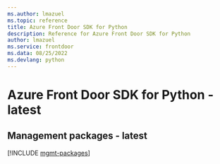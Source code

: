 ```yaml
---
ms.author: lmazuel
ms.topic: reference
title: Azure Front Door SDK for Python
description: Reference for Azure Front Door SDK for Python
author: lmazuel
ms.service: frontdoor
ms.data: 08/25/2022
ms.devlang: python
---
```

# Azure Front Door SDK for Python - latest

## Management packages - latest
[!INCLUDE [mgmt-packages](front-door-mgmt-index.md)]